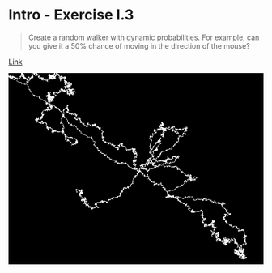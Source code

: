 # Intro - Exercise I.3

> Create a random walker with dynamic probabilities. For example, can you give it a 50% chance of moving in the direction of the mouse?

[Link](http://natureofcode.com/book/introduction/#intro_exercise3)

![Screenshot](image.png)